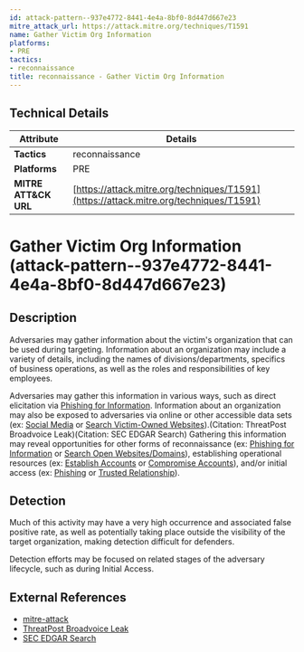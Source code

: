 ```yaml
---
id: attack-pattern--937e4772-8441-4e4a-8bf0-8d447d667e23
mitre_attack_url: https://attack.mitre.org/techniques/T1591
name: Gather Victim Org Information
platforms:
- PRE
tactics:
- reconnaissance
title: reconnaissance - Gather Victim Org Information
---
```


## Technical Details

| Attribute | Details |
|-----------|----------|
| **Tactics** | reconnaissance |
| **Platforms** | PRE |
| **MITRE ATT&CK URL** | [https://attack.mitre.org/techniques/T1591](https://attack.mitre.org/techniques/T1591) |

# Gather Victim Org Information (attack-pattern--937e4772-8441-4e4a-8bf0-8d447d667e23)

## Description
Adversaries may gather information about the victim's organization that can be used during targeting. Information about an organization may include a variety of details, including the names of divisions/departments, specifics of business operations, as well as the roles and responsibilities of key employees.

Adversaries may gather this information in various ways, such as direct elicitation via [Phishing for Information](https://attack.mitre.org/techniques/T1598). Information about an organization may also be exposed to adversaries via online or other accessible data sets (ex: [Social Media](https://attack.mitre.org/techniques/T1593/001) or [Search Victim-Owned Websites](https://attack.mitre.org/techniques/T1594)).(Citation: ThreatPost Broadvoice Leak)(Citation: SEC EDGAR Search) Gathering this information may reveal opportunities for other forms of reconnaissance (ex: [Phishing for Information](https://attack.mitre.org/techniques/T1598) or [Search Open Websites/Domains](https://attack.mitre.org/techniques/T1593)), establishing operational resources (ex: [Establish Accounts](https://attack.mitre.org/techniques/T1585) or [Compromise Accounts](https://attack.mitre.org/techniques/T1586)), and/or initial access (ex: [Phishing](https://attack.mitre.org/techniques/T1566) or [Trusted Relationship](https://attack.mitre.org/techniques/T1199)).

## Detection
Much of this activity may have a very high occurrence and associated false positive rate, as well as potentially taking place outside the visibility of the target organization, making detection difficult for defenders.

Detection efforts may be focused on related stages of the adversary lifecycle, such as during Initial Access.

## External References
- [mitre-attack](https://attack.mitre.org/techniques/T1591)
- [ThreatPost Broadvoice Leak](https://threatpost.com/broadvoice-leaks-350m-records-voicemail-transcripts/160158/)
- [SEC EDGAR Search](https://www.sec.gov/edgar/search-and-access)
